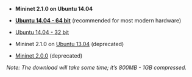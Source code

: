 * **Mininet 2.1.0 on Ubuntu 14.04**

 * **[Ubuntu 14.04 - 64 bit](http://onlab.vicci.org/mininet-vm/mininet-2.1.0p2-140718-ubuntu-14.04-server-amd64-ovf.zip)** (recommended for most modern hardware)
 * [Ubuntu 14.04 - 32 bit](http://onlab.vicci.org/mininet-vm/mininet-2.1.0p2-140718-ubuntu-14.04-server-i386-ovf.zip)

* Mininet 2.1.0 on [Ubuntu 13.04](https://bitbucket.org/mininet/mininet-vm-images/downloads) (deprecated)

* [Mininet 2.0.0](https://github.com/mininet/mininet/downloads/) (deprecated)

_Note: The download will take some time; it’s 800MB - 1GB compressed._